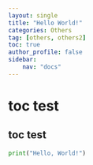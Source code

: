 ```yaml
---
layout: single
title: "Hello World!"
categories: Others
tag: [others, others2]
toc: true
author_profile: false
sidebar:
    nav: "docs"
---
```



# toc test
## toc test
```python
print("Hello, World!")
```
